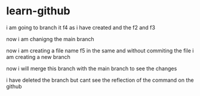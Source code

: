 # learn-github


i am going to branch it f4 as i have created and the f2 and f3 



now i am chanigng the main branch 


now i am creating a file name f5 in the same and without commiting the file i am creating a new branch


now i will merge this branch with the main branch to see the changes 


i have deleted the branch but cant see the reflection of the command on the github